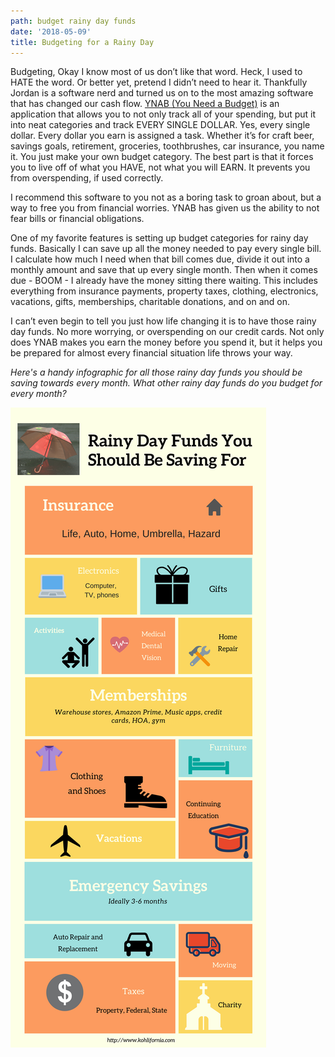 ```yaml
---
path: budget rainy day funds
date: '2018-05-09'
title: Budgeting for a Rainy Day
---
```

Budgeting, Okay I know most of us don’t like that word.  Heck, I used to HATE the word.  Or better yet, pretend I didn’t need to hear it.  Thankfully Jordan is a software nerd and turned us on to the most amazing software that has changed our cash flow. [YNAB (You Need a Budget)](https://www.youneedabudget.com/) is an application that allows you to not only track all of your spending, but put it into neat categories and track EVERY SINGLE DOLLAR. Yes, every single dollar.  Every dollar you earn is assigned a task.  Whether it’s for craft beer, savings goals, retirement, groceries, toothbrushes, car insurance, you name it.  You just make your own budget category.  The best part is that it forces you to live off of what you HAVE, not what you will EARN.  It prevents you from overspending, if used correctly.

I recommend this software to you not as a boring task to groan about, but a way to free you from financial worries.  YNAB has given us the ability to not fear bills or financial obligations.  

One of my favorite features is setting up budget categories for rainy day funds.  Basically I can save up all the money needed to pay every single bill.  I calculate how much I need when that bill comes due, divide it out into a monthly amount and save that up every single month.  Then when it comes due - BOOM - I already have the money sitting there waiting.  This includes everything from insurance payments, property taxes, clothing, electronics, vacations, gifts, memberships, charitable donations, and on and on.

I can’t even begin to tell you just how life changing it is to have those rainy day funds.  No more worrying, or overspending on our credit cards. Not only does YNAB makes you earn the money before you spend it, but it helps you be prepared for almost every financial situation life throws your way.

_Here's a handy infographic for all those rainy day funds you should be saving towards every month.  What other rainy day funds do you budget for every month?_

![](/static/assets/rainydaysavings.png)
